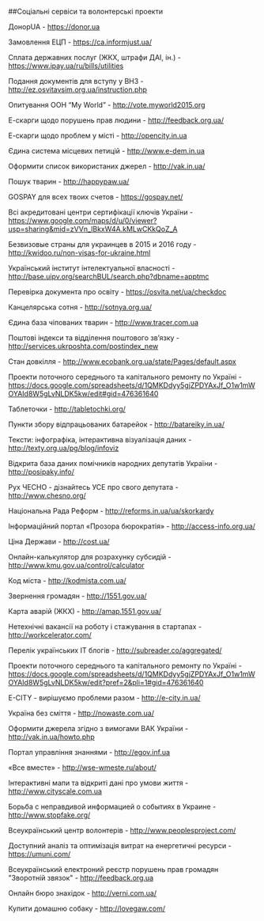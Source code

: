 ##Соціальні сервіси та волонтерські проекти

ДонорUA - https://donor.ua  

Замовлення ЕЦП - https://ca.informjust.ua/  

Сплата державних послуг (ЖКХ, штрафи ДАІ, ін.) - https://www.ipay.ua/ru/bills/utilities  

Подання документів для вступу у ВНЗ - http://ez.osvitavsim.org.ua/instruction.php  

Опитування ООН “My World” - http://vote.myworld2015.org  

Е-скарги щодо порушень прав людини - http://feedback.org.ua/  

Е-скарги щодо проблем у місті - http://opencity.in.ua  

Єдина система місцевих петицій - http://www.e-dem.in.ua  

Оформити список використаних джерел - http://vak.in.ua/  

Пошук тварин - http://happypaw.ua/  

GOSPAY для всех твоих счетов - https://gospay.net/  

Всі акредитовані центри сертифікації ключів України - https://www.google.com/maps/d/u/0/viewer?usp=sharing&mid=zVVn_lBkxW4A.kMLwCKkQoZ_A  

Безвизовые страны для украинцев в 2015 и 2016 году - http://kwidoo.ru/non-visas-for-ukraine.html  

Український інститут інтелектуальної власності - http://base.uipv.org/searchBUL/search.php?dbname=apptmc  

Перевірка документа про освіту - https://osvita.net/ua/checkdoc  

Канцелярська сотня - http://sotnya.org.ua/  

Єдина база чіпованих тварин - http://www.tracer.com.ua  

Поштові індекси та відділення поштового зв’язку - http://services.ukrposhta.com/postindex_new  

Стан довкілля - http://www.ecobank.org.ua/state/Pages/default.aspx  

Проекти поточного середнього та капітального ремонту по Україні - https://docs.google.com/spreadsheets/d/1QMKDdyy5gjZPDYAxJf_O1w1mWOYAId8W5gLvNLDK5kw/edit#gid=476361640  

Таблеточки - http://tabletochki.org/  

Пункти збору відпрацьованих батарейок - http://batareiky.in.ua/  

Тексти: інфографіка, інтерактивна візуалізація даних - http://texty.org.ua/pg/blog/infoviz  

Відкрита база даних помічників народних депутатів України - http://posipaky.info/  

Рух ЧЕСНО - дізнайтесь УСЕ про свого депутата - http://www.chesno.org/  

Національна Рада Реформ - http://reforms.in.ua/ua/skorkardy  

Інформаційний портал «Прозора бюрократія» - http://access-info.org.ua/  

Ціна Держави - http://cost.ua/  

Онлайн-калькулятор для розрахунку субсидій - http://www.kmu.gov.ua/control/calculator  

Код міста - http://kodmista.com.ua/  

Звернення громадян - http://1551.gov.ua/  

Карта аварій (ЖКХ) - http://amap.1551.gov.ua/  

Нетехнічні вакансії на роботу і стажування в стартапах  - http://workcelerator.com/  

Перелік українських ІТ блогів - http://subreader.co/aggregated/  

Проекти поточного середнього та капітального ремонту по Україні - https://docs.google.com/spreadsheets/d/1QMKDdyy5gjZPDYAxJf_O1w1mWOYAId8W5gLvNLDK5kw/edit?pref=2&pli=1#gid=476361640  

E-CITY - вирішуємо проблеми разом - http://e-city.in.ua/  

Україна без сміття - http://nowaste.com.ua/  

Оформити джерела згідно з вимогами ВАК України - http://vak.in.ua/howto.php  

Портал управління знаннями - http://egov.inf.ua

«Все вместе» - http://wse-wmeste.ru/about/  

Інтерактивні мапи та відкриті дані про умови життя - http://www.cityscale.com.ua  

Борьба с неправдивой информацией о событиях в Украине - http://www.stopfake.org/    

Всеукраїнський центр волонтерів - http://www.peoplesproject.com/  

Доступний аналіз та оптимізація витрат на енергетичні ресурси - https://umuni.com/  

Всеукраїнський електроний реєстр порушень прав громадян "Зворотній звязок" - http://feedback.org.ua  

Онлайн бюро знахідок - http://verni.com.ua/  

Купити домашню собаку - http://lovegaw.com/  